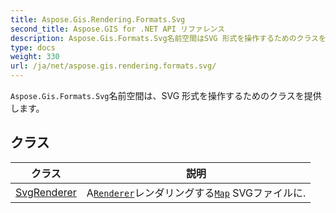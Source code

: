 ```yaml
---
title: Aspose.Gis.Rendering.Formats.Svg
second_title: Aspose.GIS for .NET API リファレンス
description: Aspose.Gis.Formats.Svg名前空間はSVG 形式を操作するためのクラスを提供します
type: docs
weight: 330
url: /ja/net/aspose.gis.rendering.formats.svg/
---
```

`Aspose.Gis.Formats.Svg`名前空間は、SVG 形式を操作するためのクラスを提供します。

## クラス

| クラス | 説明 |
| --- | --- |
| [SvgRenderer](./svgrenderer/) | A[`Renderer`](../aspose.gis.rendering/renderer/)レンダリングする[`Map`](../aspose.gis.rendering/map/) SVGファイルに. |


